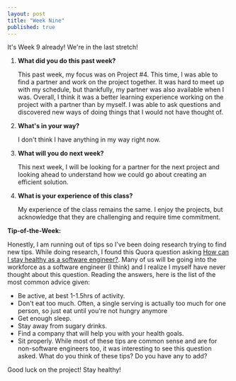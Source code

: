 ```yaml
---
layout: post
title: "Week Nine"
published: true
---
```

It's Week 9 already! We're in the last stretch!

1. **What did you do this past week?**

	This past week, my focus was on Project #4. This time, I was able to find a partner and work on the project together. It was hard to meet up with my schedule, but thankfully, my partner was also available when I was. Overall, I think it was a better learning experience working on the project with a partner than by myself. I was able to ask questions and discovered new ways of doing things that I would not have thought of.    
  
2. **What's in your way?**
	
	I don't think I have anything in my way right now.
    
3. **What will you do next week?**

	This next week, I will be looking for a partner for the next project and looking ahead to understand how we could go about creating an efficient solution.
    
4. **What is your experience of this class?**

	My experience of the class remains the same. I enjoy the projects, but acknowledge that they are challenging and require time commitment. 
	 
**Tip-of-the-Week:**

Honestly, I am running out of tips so I've been doing research trying to find new tips. While doing research, I found this Quora question asking [How can I stay healthy as a software engineer?](https://www.quora.com/How-can-I-stay-healthy-as-a-software-engineer). Many of us will be going into the workforce as a software engineer (I think) and I realize I myself have never thought about this question. Reading the answers, here is the list of the most common advice given:
  - Be active, at best 1-1.5hrs of activity. 
  - Don't eat too much. Often, a single serving is actually too much for one person, so just eat until you're not hungry anymore
  - Get enough sleep.
  - Stay away from sugary drinks.
  - Find a company that will help you with your health goals.
  - Sit properly.
While most of these tips are common sense and are for non-software engineers too, it was interesting to see this question asked. What do you think of these tips? Do you have any to add?

Good luck on the project! Stay healthy!
